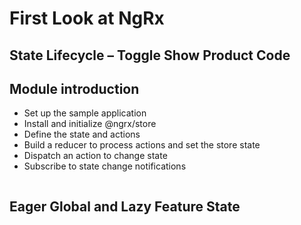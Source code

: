 # First Look at NgRx

## State Lifecycle – Toggle Show Product Code

## Module introduction

- Set up the sample application
- Install and initialize @ngrx/store
- Define the state and actions
- Build a reducer to process actions and set the store state
- Dispatch an action to change state
- Subscribe to state change notifications

```ts

```

## Eager Global and Lazy Feature State